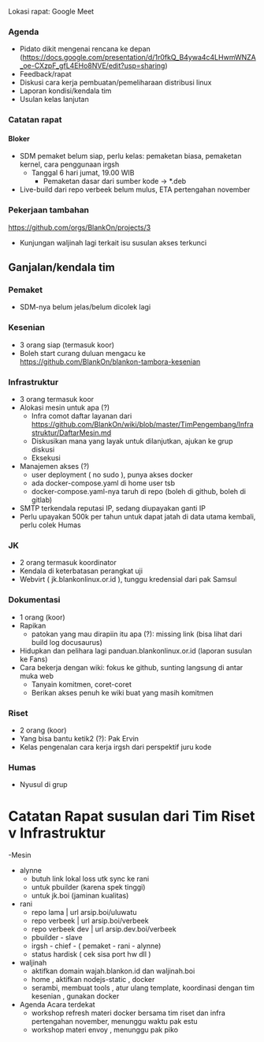 Lokasi rapat: Google Meet

### Agenda

- Pidato dikit mengenai rencana ke depan (https://docs.google.com/presentation/d/1r0fkQ_B4ywa4c4LHwmWNZA_oe-CXzpF_gfL4EHo8NVE/edit?usp=sharing)
- Feedback/rapat
- Diskusi cara kerja pembuatan/pemeliharaan distribusi linux
- Laporan kondisi/kendala tim
- Usulan kelas lanjutan

### Catatan rapat

#### Bloker
 
- SDM pemaket belum siap, perlu kelas: pemaketan biasa, pemaketan kernel, cara penggunaan irgsh
  - Tanggal 6 hari jumat, 19.00 WIB
    - Pemaketan dasar dari sumber kode -> *.deb
- Live-build dari repo verbeek belum mulus, ETA pertengahan november

### Pekerjaan tambahan

https://github.com/orgs/BlankOn/projects/3

- Kunjungan waljinah lagi terkait isu susulan akses terkunci


## Ganjalan/kendala tim

### Pemaket
- SDM-nya belum jelas/belum dicolek lagi

### Kesenian
- 3 orang siap (termasuk koor)
- Boleh start curang duluan mengacu ke https://github.com/BlankOn/blankon-tambora-kesenian

### Infrastruktur
- 3 orang termasuk koor
- Alokasi mesin untuk apa (?)
  - Infra comot daftar layanan dari https://github.com/BlankOn/wiki/blob/master/TimPengembang/Infrastruktur/DaftarMesin.md
  - Diskusikan mana yang layak untuk dilanjutkan, ajukan ke grup diskusi
  - Eksekusi
- Manajemen akses (?)
  - user deployment ( no sudo ), punya akses docker
  - ada docker-compose.yaml di home user tsb
  - docker-compose.yaml-nya taruh di repo (boleh di github, boleh di gitlab)
- SMTP terkendala reputasi IP, sedang diupayakan ganti IP
- Perlu upayakan 500k per tahun untuk dapat jatah di data utama kembali, perlu colek Humas

### JK
- 2 orang termasuk koordinator
- Kendala di keterbatasan perangkat uji
- Webvirt ( jk.blankonlinux.or.id ), tunggu kredensial dari pak Samsul

### Dokumentasi
- 1 orang (koor)
- Rapikan
  - patokan yang mau dirapiin itu apa (?): missing link (bisa lihat dari build log docusaurus)
- Hidupkan dan pelihara lagi panduan.blankonlinux.or.id (laporan susulan ke Fans)
- Cara bekerja dengan wiki: fokus ke github, sunting langsung di antar muka web
  - Tanyain komitmen, coret-coret
  - Berikan akses penuh ke wiki buat yang masih komitmen

### Riset
- 2 orang (koor)
- Yang bisa bantu ketik2 (?): Pak Ervin
- Kelas pengenalan cara kerja irgsh dari perspektif juru kode

### Humas
- Nyusul di grup


# Catatan Rapat susulan dari Tim Riset v Infrastruktur

-Mesin 
 - alynne 
   - butuh link lokal loss utk sync ke rani
   - untuk pbuilder (karena spek tinggi)
   - untuk jk.boi (jaminan kualitas)
 - rani
   - repo lama | url arsip.boi/uluwatu
   - repo verbeek | url arsip.boi/verbeek
   - repo verbeek dev | url arsip.dev.boi/verbeek
   - pbuilder - slave
   - irgsh - chief - ( pemaket - rani - alynne)
   - status hardisk ( cek sisa port hw dll ) 
  - waljinah
    - aktifkan domain wajah.blankon.id dan waljinah.boi
    - home , aktifkan nodejs-static , docker 
    - serambi, membuat tools , atur ulang template, koordinasi dengan tim kesenian , gunakan docker
  - Agenda Acara terdekat 
    - workshop refresh materi docker bersama tim riset dan infra pertengahan november, menunggu waktu pak estu 
    - workshop materi envoy , menunggu pak piko
